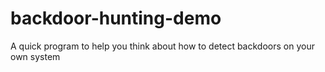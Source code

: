 # backdoor-hunting-demo
A quick program to help you think about how to detect backdoors on your own system

